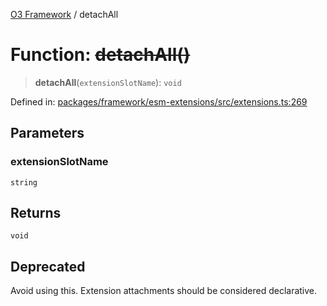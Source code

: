 [O3 Framework](../API.md) / detachAll

# Function: ~~detachAll()~~

> **detachAll**(`extensionSlotName`): `void`

Defined in: [packages/framework/esm-extensions/src/extensions.ts:269](https://github.com/openmrs/openmrs-esm-core/blob/85cde3ce59cd3d29230c98040a3f53525e808725/packages/framework/esm-extensions/src/extensions.ts#L269)

## Parameters

### extensionSlotName

`string`

## Returns

`void`

## Deprecated

Avoid using this. Extension attachments should be considered declarative.
